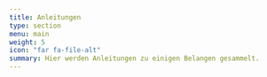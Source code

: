 ```yaml
---
title: Anleitungen
type: section
menu: main
weight: 5
icon: "far fa-file-alt"
summary: Hier werden Anleitungen zu einigen Belangen gesammelt.
---
```


